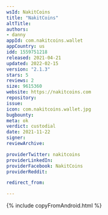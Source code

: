 ```yaml
---
wsId: NakitCoins
title: "NakitCoins"
altTitle: 
authors:
- danny
appId: com.nakitcoins.wallet
appCountry: us
idd: 1559751218
released: 2021-04-21
updated: 2022-02-15
version: "2.1.3"
stars: 5
reviews: 2
size: 9615360
website: https://nakitcoins.com
repository: 
issue: 
icon: com.nakitcoins.wallet.jpg
bugbounty: 
meta: ok
verdict: custodial
date: 2021-11-22
signer: 
reviewArchive:

providerTwitter: nakitcoins
providerLinkedIn: 
providerFacebook: NakitCoins
providerReddit: 

redirect_from:

---
```


{% include copyFromAndroid.html %}